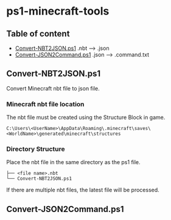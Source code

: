 # ps1-minecraft-tools
## Table of content
- [Convert-NBT2JSON.ps1](#Convert-NBT2JSON.ps1)         .nbt  --> .json
- [Convert-JSON2Command.ps1](#Convert-JSON2Command.ps1) .json --> .command.txt

## Convert-NBT2JSON.ps1
Convert Minecraft nbt file to json file.

### Minecraft nbt file location
The nbt file must be created using the Structure Block in game.
```
C:\Users\<UserName>\AppData\Roaming\.minecraft\saves\<WorldName>\generated\minecraft\structures
```

### Directory Structure
Place the nbt file in the same directory as the ps1 file.
```
├── <file name>.nbt
└── Convert-NBT2JSON.ps1
```
If there are multiple nbt files, the latest file will be processed.

## Convert-JSON2Command.ps1
